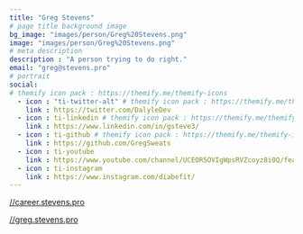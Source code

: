 ```yaml
---
title: "Greg Stevens"
# page title background image
bg_image: "images/person/Greg%20Stevens.png"
image: "images/person/Greg%20Stevens.png"
# meta description
description : "A person trying to do right."
email: "greg@stevens.pro"
# portrait
social:
# themify icon pack : https://themify.me/themify-icons
  - icon : "ti-twitter-alt" # themify icon pack : https://themify.me/themify-icons
    link : https://twitter.com/DalyleDev
  - icon : ti-linkedin # themify icon pack : https://themify.me/themify-icons
    link : https://www.linkedin.com/in/gsteve3/
  - icon : ti-github # themify icon pack : https://themify.me/themify-icons
    link : https://github.com/GregSweats
  - icon : ti-youtube
    link : https://www.youtube.com/channel/UCEOR5OVIgWpsRVZcoyz8i0Q/featured
  - icon : ti-instagram
    link : https://www.instagram.com/diabefit/
---
```


[//career.stevens.pro](//career.stevens.pro/)

[//greg.stevens.pro](//greg.stevens.pro)